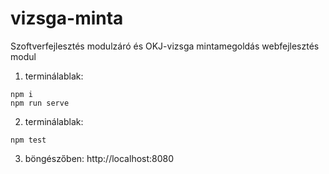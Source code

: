 # vizsga-minta
Szoftverfejlesztés modulzáró és OKJ-vizsga mintamegoldás
webfejlesztés modul


1. terminálablak:
```
npm i
npm run serve
```

2. terminálablak:
```
npm test
```

3. böngészőben:  http://localhost:8080
